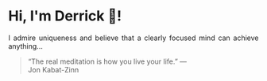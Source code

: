 # Hi, I'm Derrick 👋!
<p align="justify">I admire uniqueness and believe that a clearly focused mind can achieve anything...</p> 
<!-- #quote-start -->
<blockquote>&ldquo;The real meditation is how you live your life.&rdquo; &mdash; <footer>Jon Kabat-Zinn</footer></blockquote>
<!-- #quote-end -->
